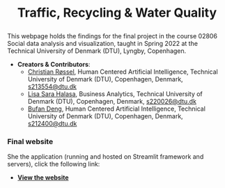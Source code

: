 # <p style="text-align: center;"> Traffic, Recycling & Water Quality <p>
    
This webpage holds the findings for the final project in the course 02806 Social data analysis and visualization, taught in Spring 2022 at the Technical University of Denmark (DTU), Lyngby, Copenhagen.
    
    
- **Creators & Contributors**:
    - [Christian Røssel](https://github.com/ChristianRoessel), Human Centered Artificial Intelligence, Technical University of Denmark (DTU), Copenhagen, Denmark, s213554@dtu.dk
    - [Lisa Sara Halasa](https://github.com/LisaSaraMara), Business Analytics, Technical University of Denmark (DTU), Copenhagen, Denmark, s220026@dtu.dk
    - [Bufan Deng](https://github.com/PlevanTem), Human Centered Artificial Intelligence, Technical University of Denmark (DTU), Copenhagen, Denmark, s212400@dtu.dk 
    
    
### Final website
She the application (running and hosted on Streamlit framework and servers), click the following link:
- [**View the website**](https://share.streamlit.io/christianroesseldtu/social_data_website.github.io/main/app.py)
